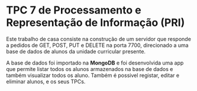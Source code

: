 # TPC 7 de Processamento e Representação de Informação (PRI)

Este trabalho de casa consiste na construção de um servidor que responde a pedidos de GET, POST, PUT e DELETE na porta 7700, 
direcionado a uma base de dados de alunos da unidade curricular presente.

A base de dados foi importado na **MongoDB** e foi desenvolvida uma app que permite listar todos os alunos armazenados na base de dados e 
também visualizar todos os aluno. Também é possivel registar, editar e eliminar alunos, e os seus TPCs.
